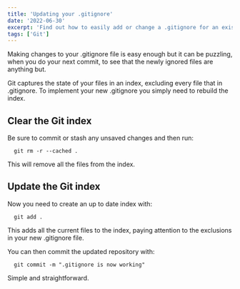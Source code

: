 ```yaml
---
title: 'Updating your .gitignore'
date: '2022-06-30'
excerpt: 'Find out how to easily add or change a .gitignore for an existing Git repository.'
tags: ['Git']
---
```


Making changes to your .gitignore file is easy enough but it can be puzzling, when you do your next commit, to see that the newly ignored files are anything but.

Git captures the state of your files in an index, excluding every file that in .gitignore. To implement your new .gitignore you simply need to rebuild the index.

## Clear the Git index

Be sure to commit or stash any unsaved changes and then run:

```terminal
  git rm -r --cached .
```

This will remove all the files from the index.

## Update the Git index

Now you need to create an up to date index with:

```terminal
  git add .
```

This adds all the current files to the index, paying attention to the exclusions in your new .gitignore file.

You can then commit the updated repository with:

```terminal
  git commit -m ".gitignore is now working"
```

Simple and straightforward.
